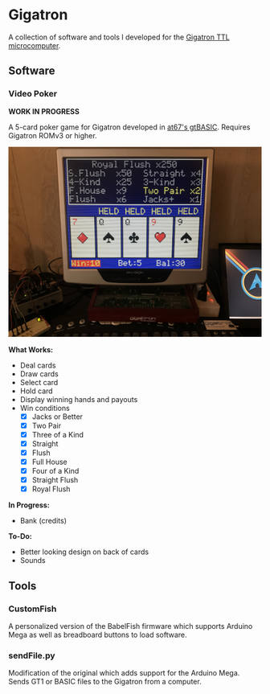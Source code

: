 # Gigatron
A collection of software and tools I developed for the [Gigatron TTL microcomputer](https://gigatron.io).

## Software
### Video Poker
**WORK IN PROGRESS**

A 5-card poker game for Gigatron developed in [at67's gtBASIC](https://forum.gigatron.io/viewtopic.php?f=4&t=232). Requires Gigatron ROMv3 or higher.

![Screenshot](screenshots/videopoker-alpha-03.png?raw=true)

**What Works:**
- Deal cards
- Draw cards
- Select card
- Hold card
- Display winning hands and payouts
- Win conditions
  - [X] Jacks or Better
  - [X] Two Pair
  - [X] Three of a Kind
  - [X] Straight
  - [X] Flush
  - [X] Full House
  - [X] Four of a Kind
  - [X] Straight Flush
  - [X] Royal Flush

**In Progress:**
- Bank (credits)

**To-Do:**
- Better looking design on back of cards
- Sounds

## Tools
### CustomFish
A personalized version of the BabelFish firmware which supports Arduino Mega as well as breadboard buttons to load software.

### sendFile.py
Modification of the original which adds support for the Arduino Mega. Sends GT1 or BASIC files to the Gigatron from a computer.
